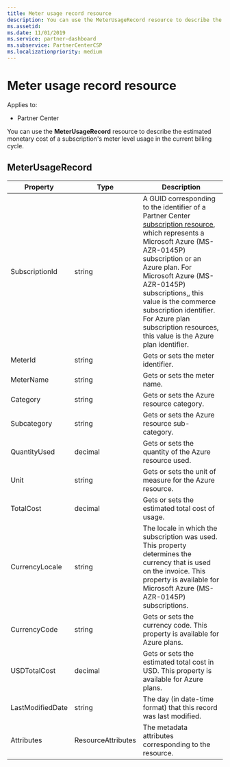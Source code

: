 ```yaml
---
title: Meter usage record resource
description: You can use the MeterUsageRecord resource to describe the estimated monetary cost of a subscription's meter level usage in the current billing cycle.
ms.assetid: 
ms.date: 11/01/2019
ms.service: partner-dashboard
ms.subservice: PartnerCenterCSP
ms.localizationpriority: medium
---
```


# Meter usage record resource

Applies to:

- Partner Center

You can use the **MeterUsageRecord** resource to describe the estimated monetary cost of a subscription's meter level usage in the current billing cycle.

## MeterUsageRecord

| Property         | Type               | Description                                                                                   |
|------------------|--------------------|-----------------------------------------------------------------------------------------------|
| SubscriptionId           | string             | A GUID corresponding to the identifier of a Partner Center [subscription resource](subscription-resources.md#subscription), which represents a Microsoft Azure (MS-AZR-0145P) subscription or an Azure plan. For Microsoft Azure (MS-AZR-0145P) subscriptions,, this value is the commerce subscription identifier. For Azure plan subscription resources, this value is the Azure plan identifier.                  |
| MeterId  | string             | Gets or sets the meter identifier.                                                        |
| MeterName          | string             | Gets or sets the meter name.                                       |
| Category               | string             | Gets or sets the Azure resource category.                                                 |
| Subcategory             | string             |  Gets or sets the Azure resource sub-category.                                                     |
| QuantityUsed        | decimal             | Gets or sets the quantity of the Azure resource used.   |
| Unit   | string             | Gets or sets the unit of measure for the Azure resource. |
| TotalCost   | decimal             | Gets or sets the estimated total cost of usage. |
| CurrencyLocale   | string             | The locale in which the subscription was used. This property determines the currency that is used on the invoice. This property is available for Microsoft Azure (MS-AZR-0145P) subscriptions. |
| CurrencyCode   | string             | Gets or sets the currency code. This property is available for Azure plans.                                         |
| USDTotalCost   | decimal             | Gets or sets the estimated total cost in USD. This property is available for Azure plans.                                         |
| LastModifiedDate | string             | The day (in date-time format) that this record was last modified.                             |
| Attributes       | ResourceAttributes | The metadata attributes corresponding to the resource.                                        |                                           |
